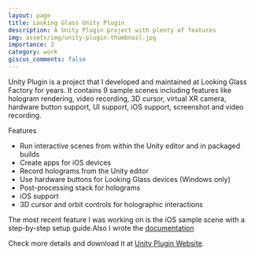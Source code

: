 ```yaml
---
layout: page
title: Looking Glass Unity Plugin
description: A Unity Plugin project with plenty of features
img: assets/img/unity-plugin-thumbnail.jpg
importance: 2
category: work
giscus_comments: false
---
```


Unity Plugin is a project that I developed and maintained at Looking Glass Factory for years. It contains 9 sample scenes including features like hologram rendering, video recording, 3D cursor, virtual XR camera, hardware button support, UI support, iOS support, screenshot and video recording.

Features

- Run interactive scenes from within the Unity editor and in packaged builds
- Create apps for iOS devices
- Record holograms from the Unity editor
- Use hardware buttons for Looking Glass devices (Windows only)
- Post-processing stack for holograms
- iOS support
- 3D cursor and orbit controls for holographic interactions

The most recent feature I was working on is the iOS sample scene with a step-by-step setup guide.Also I wrote the [documentation](<https://lookingglassfactory.com/software/looking-glass-unity-plugin](https://docs.lookingglassfactory.com/software/index/script-reference/ios-sample-scene-scripts)>)

Check more details and download it at [Unity Plugin Website](https://lookingglassfactory.com/software/looking-glass-unity-plugin).
